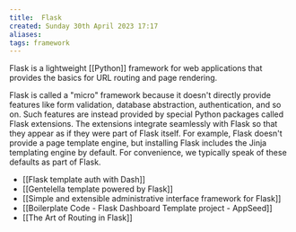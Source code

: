 ```yaml
---
title:  Flask
created: Sunday 30th April 2023 17:17
aliases: 
tags: framework
---
```

Flask is a lightweight [[Python]] framework for web applications that provides the basics for URL routing and page rendering.

Flask is called a "micro" framework because it doesn't directly provide features like form validation, database abstraction, authentication, and so on. Such features are instead provided by special Python packages called Flask extensions. The extensions integrate seamlessly with Flask so that they appear as if they were part of Flask itself. For example, Flask doesn't provide a page template engine, but installing Flask includes the Jinja templating engine by default. For convenience, we typically speak of these defaults as part of Flask.

- [[Flask template auth with Dash]]
- [[Gentelella template powered by Flask]]
- [[Simple and extensible administrative interface framework for Flask]]
- [[Boilerplate Code - Flask Dashboard Template project - AppSeed]]
- [[The Art of Routing in Flask]]